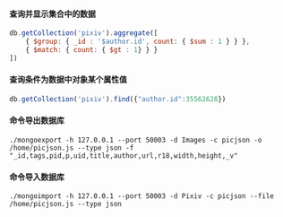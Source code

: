 #### 查询并显示集合中的数据

```javascript
db.getCollection('pixiv').aggregate([
    { $group: { _id : '$author.id', count: { $sum : 1 } } },
    { $match: { count: { $gt : 1} } }
])
```

#### 查询条件为数据中对象某个属性值

```javascript
db.getCollection('pixiv').find({"author.id":35562628})
```

#### 命令导出数据库

```
./mongoexport -h 127.0.0.1 --port 50003 -d Images -c picjson -o /home/picjson.js --type json -f "_id,tags,pid,p,uid,title,author,url,r18,width,height,_v"
```

#### 命令导入数据库

```
./mongoimport -h 127.0.0.1 --port 50003 -d Pixiv -c picjson --file /home/picjson.js --type json
```

